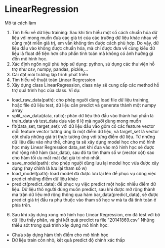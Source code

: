 # LinearRegression
Mô tả cách làm
1. Tìm hiểu về dữ liệu training:
Sau khi tìm hiểu một số cách chuẩn hóa dữ liệu với mong muốn đưa các giá trị của các trường dữ liệu khác nhau về cùng một miền giá trị, em vẫn không tìm được cách phù hợp. Do vậy, dữ liệu đầu vào không được chuẩn hóa, mà chỉ được đưa về cùng kiểu dữ liệu là float để tiện hơn cho phần tính toán mà không có ảnh hưởng gì đến mô hình học.
2. Xác định ngôn ngữ phù hợp sử dụng: python, sử dụng các thư viện hỗ trợ như csv, numpy, pandas, pickle,...
3. Cài đặt môi trường lập trình phát triển 
4. Tìm hiểu về thuật toán Linear Regression
5. Xây dựng class LinearRegression, class này sẽ cung cấp các method hỗ trợ quá trình học của class. Ví dụ: 
- load_raw_data(path): cho phép người dùng load file dữ liệu training, hoặc file dữ liệu test, dữ liệu cần predict và generate thành một numpy array
- split_raw_data(data, ratio): phân dữ liệu thô đầu vào thành hai phần là train_data và test_data dựa vào tỉ lệ mà người dùng mong muốn
- fit(data_set, target_set): với dữ liệu đầu vào gồm có các feature vector mỗi feature vector tương ứng là một điểm dữ liệu, và target_set là vector cột chứa những giá trị thực tương ứng với từng điểm dữ liệu.
Từ những dữ liệu đầu vào như thế, chúng ta sẽ xây dựng model học cho mô hình học máy Linear Regression
data_set khi đưa vào mô hình học sẽ được mở rộng nhờ hàm (bar_data), sau đó ta tìm tham số w (vector cột) sao cho hàm tối ưu mất mát đạt giá trị nhỏ nhất.
- save_model(path): cho phép người dùng lưu lại model học vừa được xây dựng (hay chính là lưu lại tham số w)
- load_model(path): load model đã được lưu lại lên để phục vụ công việc predict những điểm dữ liệu khác
- predict(predict_data): để phục vụ việc predict một hoặc nhiều điểm dữ liệu. Dữ liệu thô người dùng muốn predict, sau khi được mở rộng thành ma trận dữ liệu mở rộng thông qua hàm bar_data(predict_data), sẽ được predict giá trị đầu ra phụ thuộc vào tham số học w mà ta đã tính toán ở phía trên.
6. Sau khi xây dựng xong mô hình học Linear Regression, em đã test với bộ dữ liệu thầy phân, và ghi kết quả predict ra file "20141869.csv"
Những thiếu sót trong quá trình xây dựng mô hình học:
- Chưa xây dựng hàm tính điểm cho mô hình học
- Dữ liệu train còn nhỏ, kết quả predict độ chính xác thấp
